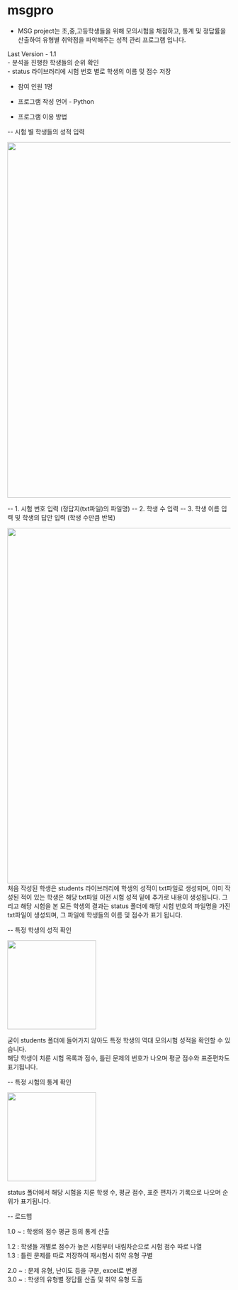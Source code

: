 # msgpro
- MSG project는 초,중,고등학생들을 위해 모의시험을 채점하고, 통계 및 정답률을 산출하여
  유형별 취약점을 파악해주는 성적 관리 프로그램 입니다.

Last Version - 1.1  
	     - 분석을 진행한 학생들의 순위 확인  
	     - status 라이브러리에 시험 번호 별로 학생의 이름 및 점수 저장

- 참여 인원 1명

- 프로그램 작성 언어 - Python

- 프로그램 이용 방법

-- 시험 별 학생들의 성적 입력

<img width="800" src="https://user-images.githubusercontent.com/62457974/100537529-b6395700-326c-11eb-8d72-0a06c1d0a4c4.png">

-- 1. 시험 번호 입력 (정답지(txt파일)의 파일명)  -- 2. 학생 수 입력  -- 3. 학생 이름 입력 및 학생의 답안 입력 (학생 수만큼 반복)

<img width="800" src="https://user-images.githubusercontent.com/62457974/100537639-70c95980-326d-11eb-9581-458baf905140.png">
처음 작성된 학생은 students 라이브러리에 학생의 성적이 txt파일로 생성되며,  
이미 작성된 적이 있는 학생은 해당 txt파일 이전 시험 성적 밑에 추가로 내용이 생성됩니다.  
그리고 해당 시험을 본 모든 학생의 결과는 status 폴더에 해당 시험 번호의 파일명을 가진 txt파일이 생성되며,  
그 파일에 학생들의 이름 및 점수가 표기 됩니다.


-- 특정 학생의 성적 확인

<img width="200" src="https://user-images.githubusercontent.com/62457974/100537701-04028f00-326e-11eb-9651-9b178da7ae98.png">

굳이 students 폴더에 들어가지 않아도 특정 학생의 역대 모의시험 성적을 확인할 수 있습니다.  
해당 학생이 치룬 시험 목록과 점수, 틀린 문제의 번호가 나오며 평균 점수와 표준편차도 표기됩니다.

-- 특정 시험의 통계 확인

<img width="200" src="https://user-images.githubusercontent.com/62457974/100537862-598b6b80-326f-11eb-9632-6405dbaa1430.png">

status 폴더에서 해당 시험을 치룬 학생 수, 평균 점수, 표준 편차가 기록으로 나오며 순위가 표기됩니다.

-- 로드맵

1.0 ~ : 학생의 점수 평균 등의 통계 산출

1.2 : 학생들 개별로 점수가 높은 시험부터 내림차순으로 시험 점수 따로 나열  
1.3 : 틀린 문제를 따로 저장하여 재시험시 취약 유형 구별

2.0 ~ : 문제 유형, 난이도 등을 구분, excel로 변경  
3.0 ~ : 학생의 유형별 정답률 산출 및 취약 유형 도출


